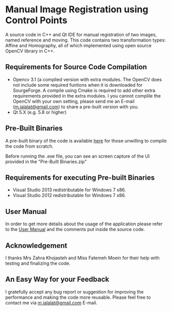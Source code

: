 # Manual Image Registration using Control Points
A source code in C++ and Qt IDE for manual registration of two images, named reference and moving. This code contains two transformation types: Affine and Homography, all of which implemented using open source OpenCV library in C++.

## Requirements for Source Code Compilation
- Opencv 3.1 (a complied version with extra modules. The OpenCV does not include some required funtions when it is downloaded for SourgeForge. A compile using Cmake is required to add other extra requirements provided in the extra modules. I you cannot complile the OpenCV with your own setting, please send me an E-mail (m.jalalat@gmail.com) to share a pre-built version with you.
- Qt 5.X (e.g. 5.8 or higher)

## Pre-Built Binaries

A pre-built binary of the code is available [here](https://github.com/mortezajalalat/Manual-Image-Registration-Using-Control-Points/blob/master/Pre-Built%20Binaries.zip) for those unwilling to compile the code from scratch.

Before running the .exe file, you can see an screen capture of the UI provided in the "Pre-Built Binaries.zip"

## Requirements for executing Pre-built Binaries

- Visual Studio 2013 redistributable for Windows 7 x86.
- Visual Studio 2012 redistributable for Windows 7 x86.

## User Manual

In order to get more details about the usage of the application please refer to the [User Manual](https://github.com/mortezajalalat/Manual-Image-Registration-Using-Control-Points/blob/master/User%20Manual.pdf) and the comments put inside the source code.

## Acknowledgement

I thanks Mrs Zahra Khojasteh and Miss Fatemeh Moein for their help with testing and finalizing the code.

## An Easy Way for your Feedback
I gratefully accept any bug report or suggestion for improving the performance and making the code more reusable. Please feel free to contact me via m.jalalat@gmail.com E-mail.
